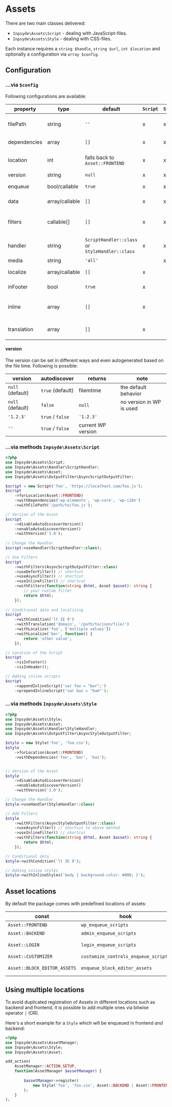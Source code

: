 # Assets
There are two main classes delivered:

* `Inpsyde\Assets\Script` - dealing with JavaScript-files.
* `Inpsyde\Assets\Style` - dealing with CSS-files.

Each instance requires a `string $handle`, `string $url`, `int $location` and optionally a configuration via `array $config`. 

## Configuration
### ...via `$config`

Following configurations are available:

|property|type|default|`Script`|`Style`|description|
|----|----|----|----|----|----|
|filePath|string|`''`|x|x|optional path which can be set to autodiscover the Asset version|
|dependencies|array|`[]`|x|x|all defined depending handles|
|location|int|falls back to `Asset::FRONTEND`|x|x|depending on location of the `Asset`, it will be enqueued with different hooks|
|version|string|`null`|x|x|version of the given asset|
|enqueue|bool/callable|`true`|x|x|is the asset only registered or also enqueued|
|data|array/callable|`[]`|x|x|additional data assigned to the asset|
|filters|callable[]|`[]`|x|x|an array of `Inpsyde\Assets\OutputFilter` or callable values to manipulate the output|
|handler|string|`ScriptHandler::class` or `StyleHandler::class`|x|x|The handler which will be used to register/enqueue the Asset|
|media|string|`'all'`| |x|type of media for the `Style`|
|localize|array/callable|`[]`|x| |localized array of data attached to `Script`|
|inFooter|bool|`true`|x| |defines if the current `Script` is printed in footer|
|inline|array|`[]`|x| |allows you to add inline scripts to `Script`-class via `['before' => [], 'after' => []]`|
|translation|array|`[]`|x| |Load translation for `Script`-class via `['path' => string, 'domain' => string]`|

#### version

The version can be set in different ways and even autogenerated based on the file time. Following is possible:


| version | autodiscover | returns | note |
|----|----|----|----|
| `null` (default) | `true` (default) | filemtime | the default behavior |
| `null` (default) |`false` | `null` | no version in WP is used |
| `'1.2.3'` | `true` / `false` |  `'1.2.3'`  | |
| `''`  | `true` / `false` | current WP version | |


### ...via methods `Inpsyde\Assets\Script`

```php
<?php
use Inpsyde\Assets\Script;
use Inpsyde\Assets\Handler\ScriptHandler;
use Inpsyde\Assets\Asset;
use Inpsyde\Assets\OutputFilter\AsyncScriptOutputFilter;

$script = new Script('foo', 'https://localhost.com/foo.js');
$script
    ->forLocation(Asset::FRONTEND)
    ->withDependencies('wp-elements', 'wp-core', 'wp-i18n')
    ->withFilePath('/path/to/foo.js');

// Version of the Asset
$script
    ->disableAutodiscoverVersion()
    ->enableAutodiscoverVersion()
    ->withVersion('1.0');
    
// Change the Handler
$script->useHandler(ScriptHandler::class);

// Use Filters
$script
    ->withFilters(AsyncScriptOutputFilter::class)
    ->useDeferFilter() // shortcut
    ->useAsyncFilter() // shortcut
    ->useInlineFilter() // shortcut
    ->withFilters(function(string $html, Asset $asset): string {
        // your custom filter
        return $html;
    });
    
// Conditional data and localizing
$script
    ->withCondition('lt IE 9')
    ->withTranslation('domain', '/path/to/json/file/')
    ->withLocalize('foo', ['multiple values'])
    ->withLocalize('bar', function() {
        return 'other value';
    });

// Location of the Script
$script
    ->isInFooter()
    ->isInHeader();

// Adding inline scripts
$script
    ->appendInlineScript('var foo = "bar";')
    ->prependInlineScript('var baz = "bam"');
```

### ...via methods `Inpsyde\Assets\Style`

```php
<?php
use Inpsyde\Assets\Style;
use Inpsyde\Assets\Asset;
use Inpsyde\Assets\Handler\StyleHandler;
use Inpsyde\Assets\OutputFilter\AsyncStyleOutputFilter;

$style = new Style('foo', 'foo.css');
$style
    ->forLocation(Asset::FRONTEND)
    ->withDependencies('foo', 'bar', 'baz');


// Version of the Asset
$style
    ->disableAutodiscoverVersion()
    ->enableAutodiscoverVersion()
    ->withVersion('1.0');

// Change the Handler
$style->useHandler(StyleHandler::class)

// Add Filters
$style
    ->withFilters(AsyncStyleOutputFilter::class)
    ->useAsyncFilter() // shortcut to above method
    ->useInlineFilter() // shortcut
    ->withFilters(function(string $html, Asset $asset): string {
        return $html;
    });

// Conditional data
$style->withCondition('lt IE 9');

// Adding inline styles
$style->withInlineStyles('body { background-color: #000; }');
```

## Asset locations
By default the package comes with predefined locations of assets:

|const|hook|location|
|---|---|---|
|`Asset::FRONTEND`|`wp_enqueue_scripts`|Frontend|
|`Asset::BACKEND`|`admin_enqueue_scripts`|Backend| 
|`Asset::LOGIN`|`login_enqueue_scripts`|wp-login.php|
|`Asset::CUSTOMIZER`|`customize_controls_enqueue_scripts`|Customizer|
|`Asset::BLOCK_EDITOR_ASSETS`|`enqueue_block_editor_assets`|Gutenberg Editor|

## Using multiple locations
To avoid duplicated registration of Assets in different locations such as backend and frontend, it is possible to add multiple ones via bitwise operator `|` (OR).

Here's a short example for a `Style` which will be enqueued in frontend *and* backend:

```php
<?php
use Inpsyde\Assets\AssetManager;
use Inpsyde\Assets\Style;
use Inpsyde\Assets\Asset;

add_action( 
	AssetManager::ACTION_SETUP, 
	function(AssetManager $assetManager) {
	
		$assetManager->register(
			new Style('foo', 'foo.css', Asset::BACKEND | Asset::FRONTEND )
		);
	}
);
```

